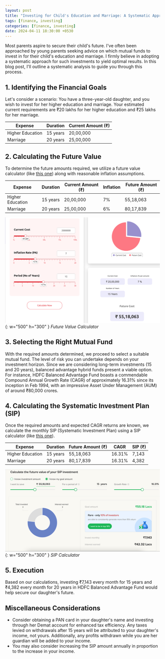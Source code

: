 ```yaml
---
layout: post
title: "Investing for Child's Education and Marriage: A Systematic Approach"
tags: [finance, investing]
categories: [finance, investing]
date: 2024-04-11 18:30:00 +0530
---
```


Most parents aspire to secure their child's future. I've often been approached by young parents seeking advice on which mutual funds to invest in for their child's education and marriage. I firmly believe in adopting a systematic approach for such investments to yield optimal results. In this blog post, I'll outline a systematic analysis to guide you through this process.

## 1. Identifying the Financial Goals

Let's consider a scenario: You have a three-year-old daughter, and you wish to invest for her higher education and marriage. Your estimated current requirements are ₹20 lakhs for her higher education and ₹25 lakhs for her marriage.

| Expense             | Duration | Current Amount (₹) |
|---------------------|----------|---------------------|
| Higher Education   | 15 years | 20,00,000           |
| Marriage           | 20 years | 25,00,000           |

## 2. Calculating the Future Value

To determine the future amounts required, we utilize a future value calculator (like [this one](https://www.icicidirect.com/calculators/future-value-calculator)) along with reasonable inflation assumptions.

| Expense             | Duration | Current Amount (₹) | Inflation | Future Amount (₹) |
|---------------------|----------|---------------------|-----------|-------------------|
| Higher Education   | 15 years | 20,00,000           | 7%        | 55,18,063         |
| Marriage           | 20 years | 25,00,000           | 6%        | 80,17,839         |

![Future Value Calculator](/assets/img/posts/2024-04-11/calculate-future-value.png){: w="500" h="300" }
_Future Value Calculator_

## 3. Selecting the Right Mutual Fund

With the required amounts determined, we proceed to select a suitable mutual fund. The level of risk you can undertake depends on your investment horizon. Since we are considering long-term investments (15 and 20 years), balanced advantage hybrid funds present a viable option. For instance, HDFC Balanced Advantage Fund boasts a commendable Compound Annual Growth Rate (CAGR) of approximately 16.31% since its inception in Feb 1994, with an impressive Asset Under Management (AUM) of around ₹80,000 crores.

## 4. Calculating the Systematic Investment Plan (SIP)

Once the required amounts and expected CAGR returns are known, we calculate the monthly SIP (Systematic Investment Plan) using a SIP calculator (like [this one](https://www.etmoney.com/tools-and-calculators/sip-calculator)).

| Expense             | Duration | Future Amount (₹) | CAGR   | SIP (₹) |
|---------------------|----------|-------------------|--------|---------|
| Higher Education   | 15 years | 55,18,063         | 16.31% | 7,143   |
| Marriage           | 20 years | 80,17,839         | 16.31% | 4,382   |

![SIP Calculator](/assets/img/posts/2024-04-11/calculate-sip.png){: w="500" h="300" }
_SIP Calculator_

## 5. Execution

Based on our calculations, investing ₹7,143 every month for 15 years and ₹4,382 every month for 20 years in HDFC Balanced Advantage Fund would help secure our daughter's future.

## Miscellaneous Considerations

- Consider obtaining a PAN card in your daughter's name and investing through her Demat account for enhanced tax efficiency. Any taxes levied on withdrawals after 15 years will be attributed to your daughter's income, not yours. Additionally, any profits withdrawn while you are her guardian will be added to your income.
- You may also consider increasing the SIP amount annually in proportion to the increase in your income.

